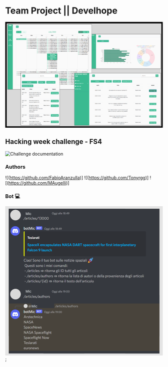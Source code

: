 # Team Project  || Develhope

![design preview](./readMe-img/design.png)

## Hacking week challenge - FS4

![Challenge documentation](https://winter-bush-e31.notion.site/Challenge-Hacking-Week-FS4-a48fb8c37dd44f9a92865858d5ca692a)

 ### Authors
![(https://github.com/FabioAranzulla)]
![(https://github.com/Tonyrgg)]
![(https://github.com/MAugelli)]

### Bot ‍💻

![design preview](./readMe-img/design-bot.png);

